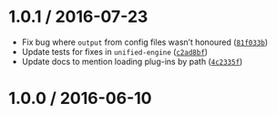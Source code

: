 <!--remark setext-->

<!--lint disable no-multiple-toplevel-headings-->

1.0.1 / 2016-07-23
==================

*   Fix bug where `output` from config files wasn’t honoured ([`81f033b`](https://github.com/wooorm/unified-args/commit/81f033b))
*   Update tests for fixes in `unified-engine` ([`c2ad8bf`](https://github.com/wooorm/unified-args/commit/c2ad8bf))
*   Update docs to mention loading plug-ins by path ([`4c2335f`](https://github.com/wooorm/unified-args/commit/4c2335f))

1.0.0 / 2016-06-10
==================
